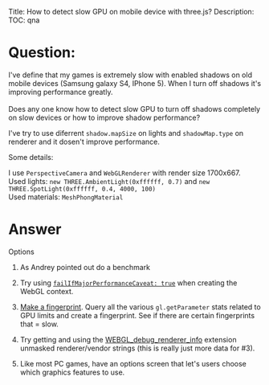 Title: How to detect slow GPU on mobile device with three.js?
Description:
TOC: qna

# Question:

I've define that my games is extremely slow with enabled shadows on old mobile devices (Samsung galaxy S4, IPhone 5). When I turn off shadows it's improving performance greatly.
<br/>
<br/>
Does any one know how to detect slow GPU to turn off shadows completely on slow devices or how to improve shadow performance?
<br/>

I've try to use diferrent `shadow.mapSize` on lights and `shadowMap.type` on renderer and it dosen't improve performance.


Some details:

I use `PerspectiveCamera` and `WebGLRenderer` with render size 1700x667.
<br>
Used lights: `new THREE.AmbientLight(0xffffff, 0.7)` and `new THREE.SpotLight(0xffffff, 0.4, 4000, 100)`<br>
Used materials: `MeshPhongMaterial`
<br/>


# Answer

Options

1.  As Andrey pointed out do a benchmark

2.  Try using [`failIfMajorPerformanceCaveat: true`](https://www.khronos.org/registry/webgl/specs/latest/1.0/#5.2.1) when creating the WebGL context.

3.  [Make a fingerprint](https://browserleaks.com/webgl). Query all the various `gl.getParameter` stats related to GPU limits and create a fingerprint. See if there are certain fingerprints that = slow.

4.  Try getting and using the [WEBGL_debug_renderer_info](https://developer.mozilla.org/en-US/docs/Web/API/WEBGL_debug_renderer_info) extension unmasked renderer/vendor strings (this is really just more data for #3).

5.  Like most PC games, have an options screen that let's users choose which graphics features to use.
